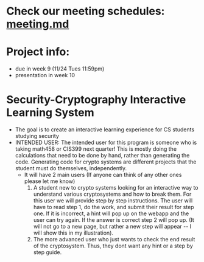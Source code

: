 # Check our meeting schedules: [meeting.md](https://github.com/missystem/crypto_learning_sys/blob/master/meeting.md)

# Project info:
* due in week 9 (11/24 Tues 11:59pm)
* presentation in week 10 

# Security-Cryptography Interactive Learning System

* The goal is to create an interactive learning experience for CS students studying security
* INTENDED USER: The intended user for this program is someone who is taking math458 or CIS399 next quarter! This is mostly doing the calculations that need to be done by hand, rather than generating the code. Generating code for crypto systems are different projects that the student must do themselves, independently.
  - It will have 2 main users (If anyone can think of any other ones please let me know)
    1. A student new to crypto systems looking for an interactive way to understand various cryptosystems and how to break them. For this user we will provide step by step instructions. The user will have to read step 1, do the work, and submit their result for step one. If it is incorrect, a hint will pop up on the webapp and the user can try again. If the answer is correct step 2 will pop up. (It will not go to a new page, but rather a new step will appear -- I will show this in my illustration).
    2. The more advanced user who just wants to check the end result of the cryptosystem. Thus, they dont want any hint or a step by step guide. 
